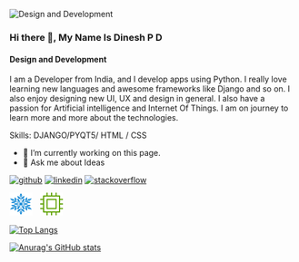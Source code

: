 ![Design and Development ](https://media-exp3.licdn.com/dms/image/C4E16AQEmcabyO6yzvg/profile-displaybackgroundimage-shrink_200_800/0/1625483687441?e=1631145600&v=beta&t=LBeqxlMp1FA8Kw3LhFsAOIV_xSKK8StdOcpXikX1qJY)

### Hi there 👋, My Name Is Dinesh P D
#### Design and Development 

I am a Developer from India, and  I develop apps using Python. I really love learning new languages and awesome frameworks like Django and so on. I also enjoy designing new  UI, UX and design in general. I also have a passion for Artificial intelligence and Internet Of Things. I am on journey to learn more and more about the technologies. 

Skills: DJANGO/PYQT5/ HTML / CSS

- 🔭 I’m currently working on this page. 
- 💬 Ask me about Ideas 



[<img src='https://cdn.jsdelivr.net/npm/simple-icons@3.0.1/icons/github.svg' alt='github' height='40'>](https://github.com/DINESH-DHARMAPAL)  [<img src='https://cdn.jsdelivr.net/npm/simple-icons@3.0.1/icons/linkedin.svg' alt='linkedin' height='40'>](https://www.linkedin.com/in/dinesh-dharmapal-2166b5202/)  [<img src='https://cdn.jsdelivr.net/npm/simple-icons@3.0.1/icons/stackoverflow.svg' alt='stackoverflow' height='40'>](https://stackoverflow.com/users/dinesh-dharmapal)  

<a href='https://archiveprogram.github.com/'><img src='https://raw.githubusercontent.com/acervenky/animated-github-badges/master/assets/acbadge.gif' width='40' height='40'></a> <a href='https://docs.github.com/en/developers'><img src='https://raw.githubusercontent.com/acervenky/animated-github-badges/master/assets/devbadge.gif' width='40' height='40'></a> 

[![Top Langs](https://github-readme-stats.vercel.app/api/top-langs/?username=DINESH-DHARMAPAL&show_icons=true&theme=radical)](https://github.com/anuraghazra/github-readme-stats)


[![Anurag's GitHub stats](https://github-readme-stats.vercel.app/api?username=DINESH-DHARMAPAL&show_icons=true&theme=radical)](https://github.com/anuraghazra/github-readme-stats)
